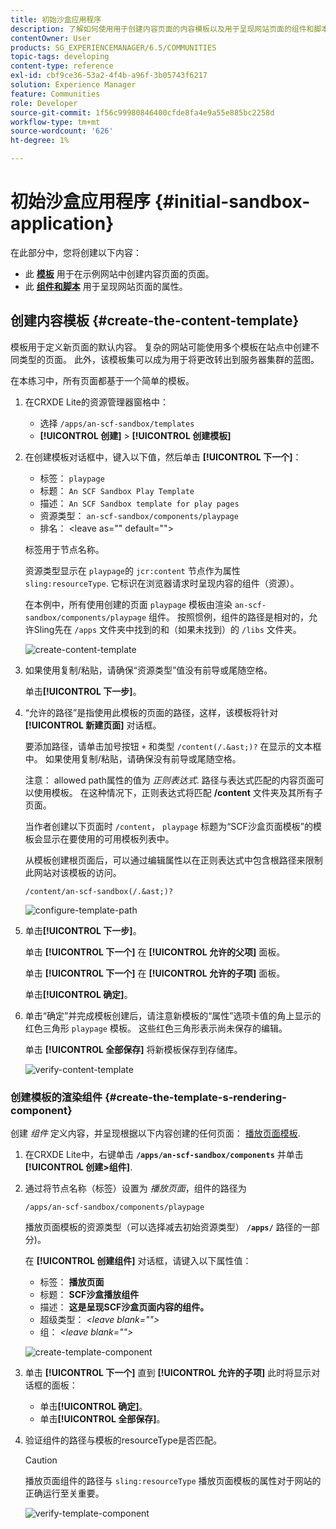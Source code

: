 ```yaml
---
title: 初始沙盒应用程序
description: 了解如何使用用于创建内容页面的内容模板以及用于呈现网站页面的组件和脚本。
contentOwner: User
products: SG_EXPERIENCEMANAGER/6.5/COMMUNITIES
topic-tags: developing
content-type: reference
exl-id: cbf9ce36-53a2-4f4b-a96f-3b05743f6217
solution: Experience Manager
feature: Communities
role: Developer
source-git-commit: 1f56c99980846400cfde8fa4e9a55e885bc2258d
workflow-type: tm+mt
source-wordcount: '626'
ht-degree: 1%

---
```


# 初始沙盒应用程序 {#initial-sandbox-application}

在此部分中，您将创建以下内容：

* 此 **[模板](#createthepagetemplate)** 用于在示例网站中创建内容页面的页面。
* 此 **[组件和脚本](#create-the-template-s-rendering-component)** 用于呈现网站页面的属性。

## 创建内容模板 {#create-the-content-template}

模板用于定义新页面的默认内容。 复杂的网站可能使用多个模板在站点中创建不同类型的页面。 此外，该模板集可以成为用于将更改转出到服务器集群的蓝图。

在本练习中，所有页面都基于一个简单的模板。

1. 在CRXDE Lite的资源管理器窗格中：

   * 选择 `/apps/an-scf-sandbox/templates`
   * **[!UICONTROL 创建]** > **[!UICONTROL 创建模板]**

1. 在创建模板对话框中，键入以下值，然后单击 **[!UICONTROL 下一个]**：

   * 标签： `playpage`
   * 标题： `An SCF Sandbox Play Template`
   * 描述： `An SCF Sandbox template for play pages`
   * 资源类型： `an-scf-sandbox/components/playpage`
   * 排名： &lt;leave as=&quot;&quot; default=&quot;&quot;>

   标签用于节点名称。

   资源类型显示在 `playpage`的 `jcr:content` 节点作为属性 `sling:resourceType`. 它标识在浏览器请求时呈现内容的组件（资源）。

   在本例中，所有使用创建的页面 `playpage` 模板由渲染 `an-scf-sandbox/components/playpage` 组件。 按照惯例，组件的路径是相对的，允许Sling先在 `/apps` 文件夹中找到的和（如果未找到）的 `/libs` 文件夹。

   ![create-content-template](assets/create-content-template-1.png)

1. 如果使用复制/粘贴，请确保“资源类型”值没有前导或尾随空格。

   单击&#x200B;**[!UICONTROL 下一步]**。

1. “允许的路径”是指使用此模板的页面的路径，这样，该模板将针对 **[!UICONTROL 新建页面]** 对话框。

   要添加路径，请单击加号按钮 `+` 和类型 `/content(/.&ast;)?` 在显示的文本框中。 如果使用复制/粘贴，请确保没有前导或尾随空格。

   注意： allowed path属性的值为 *正则表达式*. 路径与表达式匹配的内容页面可以使用模板。 在这种情况下，正则表达式将匹配 **/content** 文件夹及其所有子页面。

   当作者创建以下页面时 `/content`， `playpage` 标题为“SCF沙盒页面模板”的模板会显示在要使用的可用模板列表中。

   从模板创建根页面后，可以通过编辑属性以在正则表达式中包含根路径来限制此网站对该模板的访问。

   `/content/an-scf-sandbox(/.&ast;)?`

   ![configure-template-path](assets/configure-template-path.png)

1. 单击&#x200B;**[!UICONTROL 下一步]**。

   单击 **[!UICONTROL 下一个]** 在 **[!UICONTROL 允许的父项]** 面板。

   单击 **[!UICONTROL 下一个]** 在 **[!UICONTROL 允许的子项]** 面板。

   单击&#x200B;**[!UICONTROL 确定]**。

1. 单击“确定”并完成模板创建后，请注意新模板的“属性”选项卡值的角上显示的红色三角形 `playpage` 模板。 这些红色三角形表示尚未保存的编辑。

   单击 **[!UICONTROL 全部保存]** 将新模板保存到存储库。

   ![verify-content-template](assets/verify-content-template.png)

### 创建模板的渲染组件 {#create-the-template-s-rendering-component}

创建 *组件* 定义内容，并呈现根据以下内容创建的任何页面： [播放页面模板](#createthepagetemplate).

1. 在CRXDE Lite中，右键单击 **`/apps/an-scf-sandbox/components`** 并单击 **[!UICONTROL 创建>组件]**.
1. 通过将节点名称（标签）设置为 *播放页面*，组件的路径为

   `/apps/an-scf-sandbox/components/playpage`

   播放页面模板的资源类型（可以选择减去初始资源类型） **`/apps/`** 路径的一部分)。

   在 **[!UICONTROL 创建组件]** 对话框，请键入以下属性值：

   * 标签： **播放页面**
   * 标题： **SCF沙盒播放组件**
   * 描述： **这是呈现SCF沙盒页面内容的组件。**
   * 超级类型： *&lt;leave blank=&quot;&quot;>*
   * 组： *&lt;leave blank=&quot;&quot;>*

   ![create-template-component](assets/create-template-component.png)

1. 单击 **[!UICONTROL 下一个]** 直到 **[!UICONTROL 允许的子项]** 此时将显示对话框的面板：

   * 单击&#x200B;**[!UICONTROL 确定]**。
   * 单击&#x200B;**[!UICONTROL 全部保存]**。

1. 验证组件的路径与模板的resourceType是否匹配。

   >[!CAUTION]
   >
   >播放页面组件的路径与 `sling:resourceType` 播放页面模板的属性对于网站的正确运行至关重要。

   ![verify-template-component](assets/verify-template-component.png)

